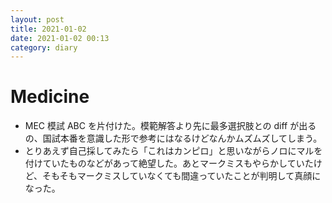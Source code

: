 ```yaml
---
layout: post
title: 2021-01-02
date: 2021-01-02 00:13
category: diary
---
```


# Medicine
- MEC 模試 ABC を片付けた。模範解答より先に最多選択肢との diff が出るの、国試本番を意識した形で参考にはなるけどなんかムズムズしてしまう。
- とりあえず自己採してみたら「これはカンピロ」と思いながらノロにマルを付けていたものなどがあって絶望した。あとマークミスもやらかしていたけど、そもそもマークミスしていなくても間違っていたことが判明して真顔になった。